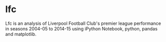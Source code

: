 # lfc
Lfc is an analysis of Liverpool Football Club's premier league performance in seasons 2004-05 to 2014-15 using iPython Notebook, python, pandas and matplotlib.
